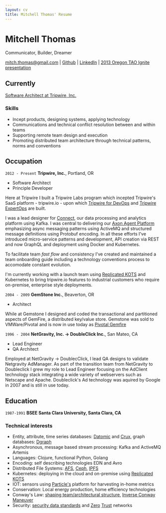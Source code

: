 ```yaml
---
layout: cv
title: Mitchell Thomas' Resume
---
```

# Mitchell Thomas
Communicator, Builder, Dreamer

<div id="webaddress">
<a href="mailto:mitch.thomas@gmail.com">mitch.thomas@gmail.com</a>
| <a href="http://github.com/MitchellJThomas">Github</a> | <a href="https://www.linkedin.com/in/mitch-thomas-7b7644/">LinkedIn</a> | <a href="https://www.youtube.com/watch?v=G2c5VY_IIU4">2013 Oregon TAO Ignite presentation</a>
</div>

## Currently

<a
href="https://www.tripwire.com/state-of-security/contributors/mitch-thomas/">Software
Architect at Tripwire, Inc.</a>

### Skills

 - Incept products, designing systems, applying technology
 - Communications and technical conflict resolution between and within teams
 - Supporting remote team design and execution
 - Promoting distributed team architecture through technical patterns, norms and conventions

## Occupation

`2012 - Present`
__Tripwire, Inc.__, Portland, OR

 - Software Architect
 - Principle Developer

Here at Tripwire I built a Tripwire Labs program which incepted Tripwire's SaaS platform -
tripwire.io - upon which <a href="https://www.tripwire.com/products/tripwire-for-devops">Tripwire for
DevOps</a> and <a
href="https://www.tripwire.com/products/tripwire-expertops">Tripwire
ExpertOps</a> are built.

I was a lead designer for <a
href="https://www.tripwire.com/products/tripwire-connect">Connect</a>,
our data processing and analytics platform using Kafka. I was central
to delivering our <a
href="https://www.tripwire.com/products/tripwire-enterprise/tripwire-axon-agent-platform-support-register/">Axon
Agent Platform</a> emphasizing async messaging patterns using ActiveMQ
and structured message definitions using Protobuf encoding. In all
these efforts I've introduced micro-service patterns and development,
API creation via REST and now GraphQL and deployment using Docker and
Kubernetes.

To facilitate team _fast flow_ and consistency I've created and
maintained a team onboarding guide including a technology conventions
process to accomodate constant evolution.

I'm currently working with a launch team using <a href="https://kots.io/">Replicated KOTS</a> and Kubernetes to bring
tripwire.io features to industrial customers who require on-premise, enterprise style deployments.

`2004 - 2009`
__GemStone Inc.__, Beaverton, OR

 - Architect

While at Gemstone I designed and coded the transactional and
partitioned aspects of GemFire, a distributed key/value store.
Gemstone was sold to VMWare/Pivotal and is now in use today as <a
href="https://www.vmware.com/products/pivotal-gemfire.html">Pivotal
Gemfire</a>

`1996 - 2004`
__NetGravity, Inc. -> DoubleClick Inc.__, San Mateo, CA

 - Lead Engineer
 - QA Architect

Employed at NetGravity -> DoublecClick, I lead QA designs to
validate Netgravity AdManager. As part of the transition team
from NetGravity to Doubleclick I grew my role to Lead Engineer focusing
on the AdClient technology stack integrating a wide variety of
webservers such as Netscape and Apache.  Doubleclick's Ad technology
was aquired by Google in 2007 and is still in use today.

## Education

`1987-1991`
__BSEE Santa Clara University, Santa Clara, CA__

### Technical interests

- Entity, attribute, time series databases: <a
  href="https://www.datomic.com/">Datomic</a> and <a
  href="https://opencrux.com/">Crux</a>, graph databases: <a href="https://github.com/dgraph-io/dgraph">Dgraph</a>
- Asynchronous, message based stream processing: Kafka and ActiveMQ Artemis
- Languages: Clojure, functional Python, Golang
- Encoding: self describing technologies EDN and Avro
- Distributed File Systems: <a href="https://www.openafs.org/">AFS</a>, <a href="https://ceph.io/">Ceph</a>, <a href="https://www.ipfs.com/">IPFS</a>
- Kubernetes: deploying in the cloud and on-premise using <a href="https://kots.io/">Replicated KOTS</a>
- IOT: sensors using <a href="https://www.particle.io/">Particle's<a/> platform for harvesting in-home metrics
- Conservation: Local energy production, home efficiency technologies
- Conway's Law: <a href="https://teamtopologies.com/">shaping
  team/architectural structure</a>, <a
  href="https://www.thoughtworks.com/radar/techniques/inverse-conway-maneuver">Inverse Conway Maneuver</a>
- Security: <a href="https://opencybersecurityalliance.org/">security data standards</a> and <a href="https://nvlpubs.nist.gov/nistpubs/SpecialPublications/NIST.SP.800-207-draft2.pdf">Zero</a> <a href="https://www.hashicorp.com/resources/how-zero-trust-networking/">Trust</a> networks


<!-- ### Footer

Last updated: April 2020 -->
